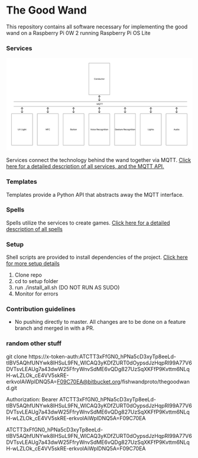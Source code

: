 # The Good Wand #

This repository contains all software necessary for implementing the good wand on a Raspberry Pi 0W 2 running Raspberry Pi OS Lite

### Services ###

![system architecture](images/system_architecture.png)

Services connect the technology behind the wand together via MQTT. [Click here for a detailed description of all services, and the MQTT API.](services/README.md)

### Templates ###

Templates provide a Python API that abstracts away the MQTT interface.

### Spells ###

Spells utilize the services to create games. [Click here for a detailed description of all spells](spells/README.md)

### Setup ###

Shell scripts are provided to install dependencies of the project. [Click here for more setup details](setup/README.md)

1. Clone repo
2. cd to setup folder
3. run ./install_all.sh (DO NOT RUN AS SUDO)
4. Monitor for errors

### Contribution guidelines ###

* No pushing directly to master. All changes are to be done on a feature branch and merged in with a PR.


### random other stuff ###

git clone https://x-token-auth:ATCTT3xFfGN0_hPNa5cD3xyTp8eeLd-tIBV5AQhfUNYwk8lHSuL9FN_WlCAQ3yKDfZURT0dOypsdJzHqpRl99A77V6DVTsvLEAUg7a43dwW25FfryWnvSdME6vQDg827UzSqXKFfP9Kvttm6NLqH-wLZLOk_cE4VV5skRE-erkvolAiWpIDNQ5A=F09C70EA@bitbucket.org/fishwandproto/thegoodwand.git

Authorization: Bearer ATCTT3xFfGN0_hPNa5cD3xyTp8eeLd-tIBV5AQhfUNYwk8lHSuL9FN_WlCAQ3yKDfZURT0dOypsdJzHqpRl99A77V6DVTsvLEAUg7a43dwW25FfryWnvSdME6vQDg827UzSqXKFfP9Kvttm6NLqH-wLZLOk_cE4VV5skRE-erkvolAiWpIDNQ5A=F09C70EA

ATCTT3xFfGN0_hPNa5cD3xyTp8eeLd-tIBV5AQhfUNYwk8lHSuL9FN_WlCAQ3yKDfZURT0dOypsdJzHqpRl99A77V6DVTsvLEAUg7a43dwW25FfryWnvSdME6vQDg827UzSqXKFfP9Kvttm6NLqH-wLZLOk_cE4VV5skRE-erkvolAiWpIDNQ5A=F09C70EA
